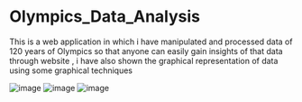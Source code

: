 # Olympics_Data_Analysis
This is a web application in which i have manipulated and processed data of 120 years of Olympics so that anyone can easily gain insights of that data through website , i have also shown the graphical representation of data using some graphical techniques

![image](https://user-images.githubusercontent.com/80156819/181206156-803b00ee-0536-4293-bc6f-0500c8740068.png)
![image](https://user-images.githubusercontent.com/80156819/181206241-a7d27d22-9668-49b5-a53f-f2b3f4f80f0c.png)
![image](https://user-images.githubusercontent.com/80156819/181206285-16a6bd21-507b-41cc-b33b-d1f3ffbf7321.png)
